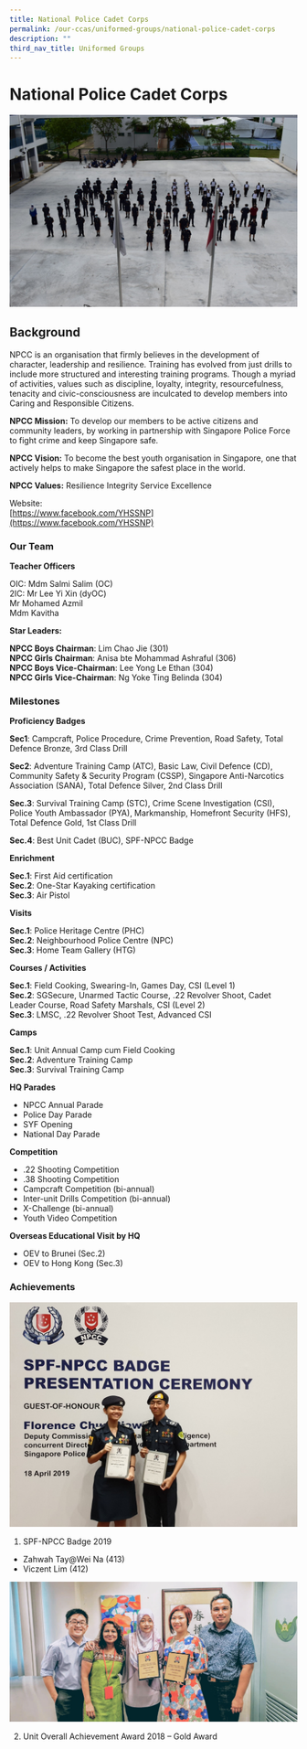 ```yaml
---
title: National Police Cadet Corps
permalink: /our-ccas/uniformed-groups/national-police-cadet-corps
description: ""
third_nav_title: Uniformed Groups
---
```

# **National Police Cadet Corps**

![](/images/np%201.jpg)

Background
----------

NPCC is an organisation that firmly believes in the development of character, leadership and resilience. Training has evolved from just drills to include more structured and interesting training programs. Though a myriad of activities, values such as discipline, loyalty, integrity, resourcefulness, tenacity and civic-consciousness are inculcated to develop members into Caring and Responsible Citizens.  

**NPCC Mission:** To develop our members to be active citizens and community leaders, by working in partnership with Singapore Police Force to fight crime and keep Singapore safe.

**NPCC Vision:** To become the best youth organisation in Singapore, one that actively helps to make Singapore the safest place in the world.

**NPCC Values:** Resilience Integrity Service Excellence

Website:  
[https://www.facebook.com/YHSSNP](https://www.facebook.com/YHSSNP)

### Our Team

**Teacher Officers**  

OIC: Mdm Salmi Salim (OC)     
2IC: Mr Lee Yi Xin (dyOC)    
Mr Mohamed Azmil    
Mdm Kavitha

**Star Leaders:**

**NPCC Boys Chairman**: Lim Chao Jie (301)    
**NPCC Girls Chairman**: Anisa bte Mohammad Ashraful (306)   
**NPCC Boys Vice-Chairman**: Lee Yong Le Ethan (304)   
**NPCC Girls Vice-Chairman**: Ng Yoke Ting Belinda (304)

  

### Milestones

**Proficiency Badges**  

**Sec1**: Campcraft, Police Procedure, Crime Prevention, Road Safety, Total Defence Bronze, 3rd Class Drill

**Sec2**: Adventure Training Camp (ATC), Basic Law, Civil Defence (CD), Community Safety & Security Program (CSSP), Singapore Anti-Narcotics Association (SANA), Total Defence Silver, 2nd Class Drill

**Sec.3**: Survival Training Camp (STC), Crime Scene Investigation (CSI), Police Youth Ambassador (PYA), Markmanship, Homefront Security (HFS), Total Defence Gold, 1st Class Drill

**Sec.4**: Best Unit Cadet (BUC), SPF-NPCC Badge

  

**Enrichment**

**Sec.1**: First Aid certification    
**Sec.2**: One-Star Kayaking certification   
**Sec.3**: Air Pistol

**Visits**

**Sec.1**: Police Heritage Centre (PHC)   
**Sec.2**: Neighbourhood Police Centre (NPC)   
**Sec.3**: Home Team Gallery (HTG) 

  

**Courses / Activities**

**Sec.1**: Field Cooking, Swearing-In, Games Day, CSI (Level 1)   
**Sec.2**: SGSecure, Unarmed Tactic Course, .22 Revolver Shoot, Cadet Leader Course, Road Safety Marshals, CSI (Level 2)     
**Sec.3**: LMSC, .22 Revolver Shoot Test, Advanced CSI

  

**Camps**

**Sec.1**: Unit Annual Camp cum Field Cooking  
**Sec.2**: Adventure Training Camp   
**Sec.3**: Survival Training Camp

  

**HQ Parades**
* NPCC Annual Parade
* Police Day Parade
* SYF Opening
* National Day Parade

  

**Competition**

* .22 Shooting Competition
*  .38 Shooting Competition
* Campcraft Competition (bi-annual)
* Inter-unit Drills Competition (bi-annual)
* X-Challenge (bi-annual)
* Youth Video Competition

**Overseas Educational Visit by HQ**

* OEV to Brunei (Sec.2)
* OEV to Hong Kong (Sec.3)

### Achievements

![](/images/SPF.jpg)

1. SPF-NPCC Badge 2019  

* Zahwah Tay@Wei Na (413)
* Viczent Lim (412)

![](/images/UOPA.jpeg)

2. Unit Overall Achievement Award 2018 – Gold Award